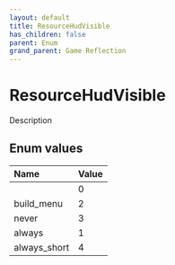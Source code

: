 ```yaml
---
layout: default
title: ResourceHudVisible
has_children: false
parent: Enum
grand_parent: Game Reflection
---
```

# ResourceHudVisible
Description 

## Enum values

| Name | Value |
|:-------------|:--------------|
|  | 0 |
| build_menu | 2 |
| never | 3 |
| always | 1 |
| always_short | 4 |

